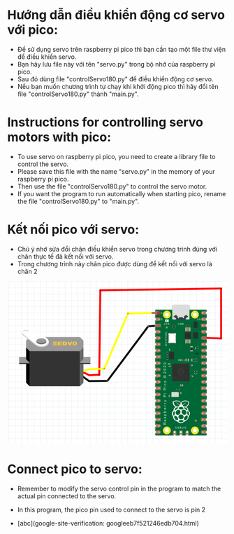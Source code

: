 # Hướng dẫn điều khiển động cơ servo với pico:
- Để sử dụng servo trên raspberry pi pico thì bạn cần tạo một file thư viện để điều khiển servo.
- Bạn hãy lưu file này với tên "servo.py" trong bộ nhớ của raspberry pi pico.
- Sau đó dùng file "controlServo180.py" để điều khiển động cơ servo. 
- Nếu bạn muốn chương trình tự chạy khi khởi động pico thì hãy đổi tên  file "controlServo180.py" thành "main.py".
# Instructions for controlling servo motors with pico:
- To use servo on raspberry pi pico, you need to create a library file to control the servo.
- Please save this file with the name "servo.py" in the memory of your raspberry pi pico.
- Then use the file "controlServo180.py" to control the servo motor.
- If you want the program to run automatically when starting pico, rename the file "controlServo180.py" to "main.py".
# Kết nối pico với servo:
- Chú ý nhớ sửa đổi chân điều khiển servo trong chương trình đúng với chân thực tế đã kết nối với servo.
- Trong chương trình này chân pico được dùng để kết nối với servo là chân 2
<picture>
  <img src="RaspberryPI-Pico-servo.png" alt="..." width="550" />
</picture>

# Connect pico to servo:
- Remember to modify the servo control pin in the program to match the actual pin connected to the servo.
- In this program, the pico pin used to connect to the servo is pin 2

- [abc](google-site-verification: googleeb7f521246edb704.html)

